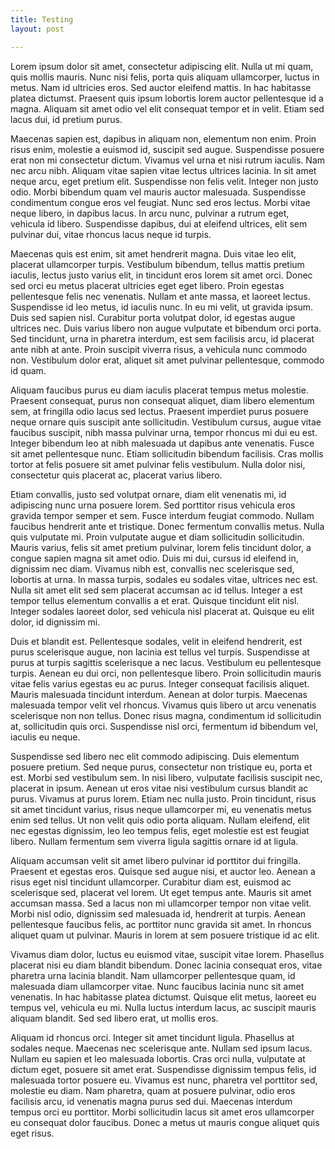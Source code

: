 ```yaml
---
title: Testing
layout: post

---
```


Lorem ipsum dolor sit amet, consectetur adipiscing elit. Nulla ut mi quam, quis mollis mauris. Nunc nisi felis, porta quis aliquam ullamcorper, luctus in metus. Nam id ultricies eros. Sed auctor eleifend mattis. In hac habitasse platea dictumst. Praesent quis ipsum lobortis lorem auctor pellentesque id a magna. Aliquam sit amet odio vel elit consequat tempor et in velit. Etiam sed lacus dui, id pretium purus.

Maecenas sapien est, dapibus in aliquam non, elementum non enim. Proin risus enim, molestie a euismod id, suscipit sed augue. Suspendisse posuere erat non mi consectetur dictum. Vivamus vel urna et nisi rutrum iaculis. Nam nec arcu nibh. Aliquam vitae sapien vitae lectus ultrices lacinia. In sit amet neque arcu, eget pretium elit. Suspendisse non felis velit. Integer non justo odio. Morbi bibendum quam vel mauris auctor malesuada. Suspendisse condimentum congue eros vel feugiat. Nunc sed eros lectus. Morbi vitae neque libero, in dapibus lacus. In arcu nunc, pulvinar a rutrum eget, vehicula id libero. Suspendisse dapibus, dui at eleifend ultrices, elit sem pulvinar dui, vitae rhoncus lacus neque id turpis.

Maecenas quis est enim, sit amet hendrerit magna. Duis vitae leo elit, placerat ullamcorper turpis. Vestibulum bibendum, tellus mattis pretium iaculis, lectus justo varius elit, in tincidunt eros lorem sit amet orci. Donec sed orci eu metus placerat ultricies eget eget libero. Proin egestas pellentesque felis nec venenatis. Nullam et ante massa, et laoreet lectus. Suspendisse id leo metus, id iaculis nunc. In eu mi velit, ut gravida ipsum. Duis sed sapien nisl. Curabitur porta volutpat dolor, id egestas augue ultrices nec. Duis varius libero non augue vulputate et bibendum orci porta. Sed tincidunt, urna in pharetra interdum, est sem facilisis arcu, id placerat ante nibh at ante. Proin suscipit viverra risus, a vehicula nunc commodo non. Vestibulum dolor erat, aliquet sit amet pulvinar pellentesque, commodo id quam.

Aliquam faucibus purus eu diam iaculis placerat tempus metus molestie. Praesent consequat, purus non consequat aliquet, diam libero elementum sem, at fringilla odio lacus sed lectus. Praesent imperdiet purus posuere neque ornare quis suscipit ante sollicitudin. Vestibulum cursus, augue vitae faucibus suscipit, nibh massa pulvinar urna, tempor rhoncus mi dui eu est. Integer bibendum leo at nibh malesuada ut dapibus ante venenatis. Fusce sit amet pellentesque nunc. Etiam sollicitudin bibendum facilisis. Cras mollis tortor at felis posuere sit amet pulvinar felis vestibulum. Nulla dolor nisi, consectetur quis placerat ac, placerat varius libero.

Etiam convallis, justo sed volutpat ornare, diam elit venenatis mi, id adipiscing nunc urna posuere lorem. Sed porttitor risus vehicula eros gravida tempor semper et sem. Fusce interdum feugiat commodo. Nullam faucibus hendrerit ante et tristique. Donec fermentum convallis metus. Nulla quis vulputate mi. Proin vulputate augue et diam sollicitudin sollicitudin. Mauris varius, felis sit amet pretium pulvinar, lorem felis tincidunt dolor, a congue sapien magna sit amet odio. Duis mi dui, cursus id eleifend in, dignissim nec diam. Vivamus nibh est, convallis nec scelerisque sed, lobortis at urna. In massa turpis, sodales eu sodales vitae, ultrices nec est. Nulla sit amet elit sed sem placerat accumsan ac id tellus. Integer a est tempor tellus elementum convallis a et erat. Quisque tincidunt elit nisl. Integer sodales laoreet dolor, sed vehicula nisl placerat at. Quisque eu elit dolor, id dignissim mi.

Duis et blandit est. Pellentesque sodales, velit in eleifend hendrerit, est purus scelerisque augue, non lacinia est tellus vel turpis. Suspendisse at purus at turpis sagittis scelerisque a nec lacus. Vestibulum eu pellentesque turpis. Aenean eu dui orci, non pellentesque libero. Proin sollicitudin mauris vitae felis varius egestas eu ac purus. Integer consequat facilisis aliquet. Mauris malesuada tincidunt interdum. Aenean at dolor turpis. Maecenas malesuada tempor velit vel rhoncus. Vivamus quis libero ut arcu venenatis scelerisque non non tellus. Donec risus magna, condimentum id sollicitudin at, sollicitudin quis orci. Suspendisse nisl orci, fermentum id bibendum vel, iaculis eu neque.

Suspendisse sed libero nec elit commodo adipiscing. Duis elementum posuere pretium. Sed neque purus, consectetur non tristique eu, porta et est. Morbi sed vestibulum sem. In nisi libero, vulputate facilisis suscipit nec, placerat in ipsum. Aenean ut eros vitae nisi vestibulum cursus blandit ac purus. Vivamus at purus lorem. Etiam nec nulla justo. Proin tincidunt, risus sit amet tincidunt varius, risus neque ullamcorper mi, eu venenatis metus enim sed tellus. Ut non velit quis odio porta aliquam. Nullam eleifend, elit nec egestas dignissim, leo leo tempus felis, eget molestie est est feugiat libero. Nullam fermentum sem viverra ligula sagittis ornare id at ligula.

Aliquam accumsan velit sit amet libero pulvinar id porttitor dui fringilla. Praesent et egestas eros. Quisque sed augue nisi, et auctor leo. Aenean a risus eget nisl tincidunt ullamcorper. Curabitur diam est, euismod ac scelerisque sed, placerat vel lorem. Ut eget tempus ante. Mauris sit amet accumsan massa. Sed a lacus non mi ullamcorper tempor non vitae velit. Morbi nisl odio, dignissim sed malesuada id, hendrerit at turpis. Aenean pellentesque faucibus felis, ac porttitor nunc gravida sit amet. In rhoncus aliquet quam ut pulvinar. Mauris in lorem at sem posuere tristique id ac elit.

Vivamus diam dolor, luctus eu euismod vitae, suscipit vitae lorem. Phasellus placerat nisi eu diam blandit bibendum. Donec lacinia consequat eros, vitae pharetra urna lacinia blandit. Nam ullamcorper pellentesque quam, id malesuada diam ullamcorper vitae. Nunc faucibus lacinia nunc sit amet venenatis. In hac habitasse platea dictumst. Quisque elit metus, laoreet eu tempus vel, vehicula eu mi. Nulla luctus interdum lacus, ac suscipit mauris aliquam blandit. Sed sed libero erat, ut mollis eros.

Aliquam id rhoncus orci. Integer sit amet tincidunt ligula. Phasellus at sodales neque. Maecenas nec scelerisque ante. Nullam sed ipsum lacus. Nullam eu sapien et leo malesuada lobortis. Cras orci nulla, vulputate at dictum eget, posuere sit amet erat. Suspendisse dignissim tempus felis, id malesuada tortor posuere eu. Vivamus est nunc, pharetra vel porttitor sed, molestie eu diam. Nam pharetra, quam at posuere pulvinar, odio eros facilisis arcu, id venenatis magna purus sed dui. Maecenas interdum tempus orci eu porttitor. Morbi sollicitudin lacus sit amet eros ullamcorper eu consequat dolor faucibus. Donec a metus ut mauris congue aliquet quis eget risus.

